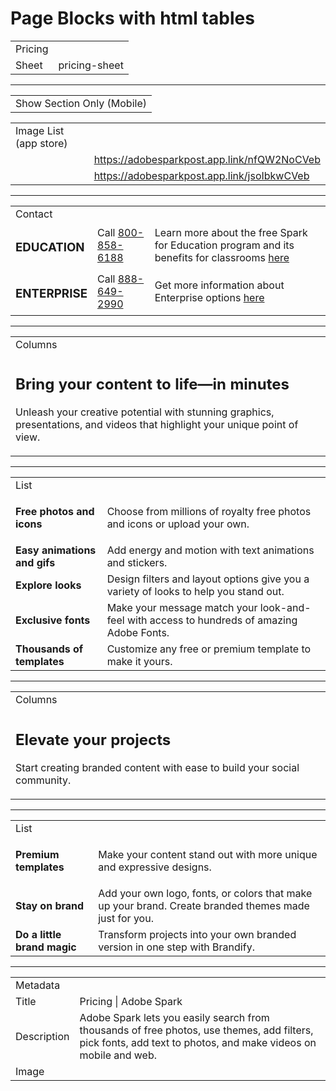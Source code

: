 # Page Blocks with html tables

<table>
  <tr>
    <td>Pricing</td>
  </tr>
  <tr>
    <td>Sheet</td>
    <td>pricing-sheet</td>
  </tr>
</table>

---

<table>
  <tr>
    <td>Show Section Only (Mobile)</td>
  </tr>
</table>

<table>
  <tr>
    <td>Image List (app store)</td>
  </tr>
  <tr>
    <td><img src="https://hlx.blob.core.windows.net/external/11a313e29672ed8642d1845ca79f7d37c9d9220a0#image.png" alt=""></td>
    <td><a href="https://adobesparkpost.app.link/nfQW2NoCVeb">https://adobesparkpost.app.link/nfQW2NoCVeb</a></td>
  </tr>
  <tr>
    <td><img src="https://hlx.blob.core.windows.net/external/171689dbd6186a48c8de4361b6ecbb80490b63ded#image.png" alt=""></td>
    <td><a href="https://adobesparkpost.app.link/jsoIbkwCVeb">https://adobesparkpost.app.link/jsoIbkwCVeb</a></td>
  </tr>
</table>

---

<table>
  <tr>
    <td>Contact</td>
  </tr>
  <tr>
    <td><h3>EDUCATION</h3></td>
    <td>Call <a href="https://tel/800-858-6188">800-858-6188</a></td>
    <td>Learn more about the free Spark for Education program and its benefits for classrooms <a href="https://www.adobe.com/education/express/">here</a></td>
  </tr>
  <tr>
    <td><h3>ENTERPRISE</h3></td>
    <td>Call <a href="https://tel/888-649-2990">888-649-2990</a></td>
    <td>Get more information about Enterprise options <a href="https://www.adobe.com/creativecloud/business/enterprise.html">here</a></td>
  </tr>
</table>

---

<table>
  <tr>
    <td>Columns</td>
  </tr>
  <tr>
    <td><h2>Bring your content to life—in minutes</h2><p>Unleash your creative potential with stunning graphics, presentations, and videos that highlight your unique point of view.</p></td>
    <td><img src="https://hlx.blob.core.windows.net/external/11cf234b48168e63ef634be69821c130bb86b147e#image.png" alt=""></td>
  </tr>
</table>

---

<table>
  <tr>
    <td>List</td>
  </tr>
  <tr>
    <td><strong>Free photos and icons</strong></td>
    <td><p>Choose from millions of royalty free photos and icons or upload your own.</p><p></p></td>
  </tr>
  <tr>
    <td><strong>Easy animations and gifs</strong></td>
    <td>Add energy and motion with text animations and stickers.</td>
  </tr>
  <tr>
    <td><strong>Explore looks</strong></td>
    <td>Design filters and layout options give you a variety of looks to help you stand out.</td>
  </tr>
  <tr>
    <td><strong>Exclusive fonts</strong></td>
    <td>Make your message match your look-and-feel with access to hundreds of amazing Adobe Fonts.</td>
  </tr>
  <tr>
    <td><strong>Thousands of templates</strong></td>
    <td>Customize any free or premium template to make it yours.</td>
  </tr>
</table>

---

<table>
  <tr>
    <td>Columns</td>
  </tr>
  <tr>
    <td><h2>Elevate your projects</h2><p>Start creating branded content with ease to build your social community.</p></td>
    <td><img src="https://hlx.blob.core.windows.net/external/1f79075955e5fd1e05325eb9edb929db1a1c45b7e#image.png" alt=""></td>
  </tr>
</table>

---

<table>
  <tr>
    <td>List</td>
  </tr>
  <tr>
    <td><strong>Premium templates</strong></td>
    <td><p>Make your content stand out with more unique and expressive designs.</p><p></p></td>
  </tr>
  <tr>
    <td><strong>Stay on brand</strong></td>
    <td>Add your own logo, fonts, or colors that make up your brand. Create branded themes made just for you.</td>
  </tr>
  <tr>
    <td><strong>Do a little brand magic</strong></td>
    <td>Transform projects into your own branded version in one step with Brandify.</td>
  </tr>
</table>

---

<table>
  <tr>
    <td>Metadata</td>
  </tr>
  <tr>
    <td>Title</td>
    <td>Pricing | Adobe Spark</td>
  </tr>
  <tr>
    <td>Description</td>
    <td>Adobe Spark lets you easily search from thousands of free photos, use themes, add filters, pick fonts, add text to photos, and make videos on mobile and web.</td>
  </tr>
  <tr>
    <td>Image</td>
    <td><img src="https://hlx.blob.core.windows.net/external/1d9b5338b3228f77275f5e878c29e1c21822ef706#image.png" alt=""></td>
  </tr>
</table>
